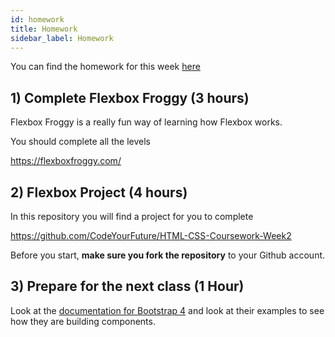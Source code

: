 ```yaml
---
id: homework
title: Homework
sidebar_label: Homework
---
```


You can find the homework for this week [here](https://github.com/CodeYourFuture/HTML-CSS-Homework)

## 1) Complete Flexbox Froggy (3 hours)

Flexbox Froggy is a really fun way of learning how Flexbox works.

You should complete all the levels

https://flexboxfroggy.com/

## 2) Flexbox Project (4 hours)

In this repository you will find a project for you to complete

https://github.com/CodeYourFuture/HTML-CSS-Coursework-Week2

Before you start, **make sure you fork the repository** to your Github account.

## 3) Prepare for the next class (1 Hour)

Look at the [documentation for Bootstrap 4](https://getbootstrap.com/docs/4.4/getting-started/introduction/) and look at their examples to see how they are building components.
